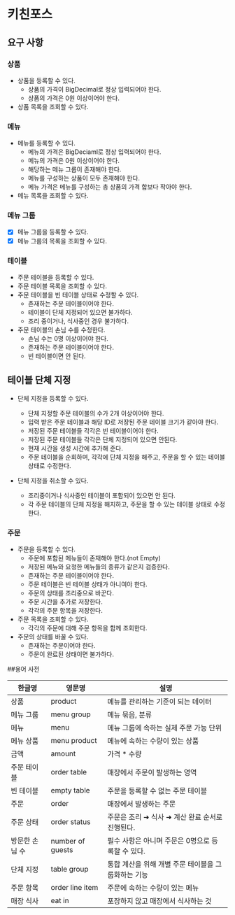 # 키친포스

## 요구 사항

### 상품
- 상품을 등록할 수 있다.
  - 상품의 가격이 BigDecimal로 정상 입력되어야 한다.
  - 상품의 가격은 0원 이상이어야 한다.
- 상품 목록을 조회할 수 있다.

### 메뉴
- 메뉴를 등록할 수 있다.
  - 메뉴의 가격은 BigDeciaml로 정상 입력되어야 한다.
  - 메뉴의 가격은 0원 이상이어야 한다.
  - 해당하는 메뉴 그룹이 존재해야 한다.
  - 메뉴를 구성하는 상품이 모두 존재해야 한다.
  - 메뉴 가격은 메뉴를 구성하는 총 상품의 가격 합보다 작아야 한다.
- 메뉴 목록을 조회할 수 있다.

### 메뉴 그룹
- [x] 메뉴 그룹을 등록할 수 있다.
- [x] 메뉴 그룹의 목록을 조회할 수 있다.

### 테이블
- 주문 테이블을 등록할 수 있다.
- 주문 테이블 목록을 조회할 수 있다.
- 주문 테이블을 빈 테이블 상태로 수정할 수 있다.
  - 존재하는 주문 테이블이어야 한다.
  - 테이블이 단체 지정되어 있으면 불가하다.
  - 조리 중이거나, 식사중인 경우 불가하다.
- 주문 테이블의 손님 수를 수정한다.
  - 손님 수는 0명 이상이어야 한다.
  - 존재하는 주문 테이블이어야 한다.
  - 빈 테이블이면 안 된다.

## 테이블 단체 지정
- 단체 지정을 등록할 수 있다.
  - 단체 지정할 주문 테이블의 수가 2개 이상이어야 한다.
  - 입력 받은 주문 테이블과 해당 ID로 저장된 주문 테이블 크기가 같아야 한다.
  - 저장된 주문 테이블들 각각은 빈 테이블이어야 한다.
  - 저장된 주문 테이블들 각각은 단체 지정되어 있으면 안된다.
  - 현재 시간을 생성 시간에 추가해 준다.
  - 주문 테이블을 순회하며, 각각에 단체 지정을 해주고, 주문을 할 수 있는 테이블 상태로 수정한다.

- 단체 지정을 취소할 수 있다.
  - 조리중이거나 식사중인 테이블이 포함되어 있으면 안 된다.
  - 각 주문 테이블의 단체 지정을 해지하고, 주문을 할 수 있는 테이블 상태로 수정한다.
  
### 주문
- 주문을 등록할 수 있다.
  - 주문에 포함된 메뉴들이 존재해야 한다.(not Empty)
  - 저장된 메뉴와 요청한 메뉴들의 종류가 같은지 검증한다.
  - 존재하는 주문 테이블이어야 한다.
  - 주문 테이블은 빈 테이블 상태가 아니여야 한다.
  - 주문의 상태를 조리중으로 바꾼다.
  - 주문 시간을 추가로 저장한다.
  - 각각의 주문 항목을 저장한다.
- 주문 목록을 조회할 수 있다.
  - 각각의 주문에 대해 주문 항목을 함께 조회한다.
- 주문의 상태를 바꿀 수 있다.
  - 존재하는 주문이어야 한다.
  - 주문이 완료된 상태이면 불가하다.
  
##용어 사전

| 한글명 | 영문명 | 설명 |
| --- | --- | --- |
| 상품 | product | 메뉴를 관리하는 기준이 되는 데이터 |
| 메뉴 그룹 | menu group | 메뉴 묶음, 분류 |
| 메뉴 | menu | 메뉴 그룹에 속하는 실제 주문 가능 단위 |
| 메뉴 상품 | menu product | 메뉴에 속하는 수량이 있는 상품 |
| 금액 | amount | 가격 * 수량 |
| 주문 테이블 | order table | 매장에서 주문이 발생하는 영역 |
| 빈 테이블 | empty table | 주문을 등록할 수 없는 주문 테이블 |
| 주문 | order | 매장에서 발생하는 주문 |
| 주문 상태 | order status | 주문은 조리 ➜ 식사 ➜ 계산 완료 순서로 진행된다. |
| 방문한 손님 수 | number of guests | 필수 사항은 아니며 주문은 0명으로 등록할 수 있다. |
| 단체 지정 | table group | 통합 계산을 위해 개별 주문 테이블을 그룹화하는 기능 |
| 주문 항목 | order line item | 주문에 속하는 수량이 있는 메뉴 |
| 매장 식사 | eat in | 포장하지 않고 매장에서 식사하는 것 |
